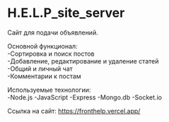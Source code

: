 # H.E.L.P_site_server
Сайт для подачи объявлений. 

Основной функционал:                             
-Сортировка и поиск постов                          
-Добавление, редактирование и удаление статей                            
-Общий и личный чат            
-Комментарии к постам                  


Используемые технологии:                   
-Node.js 
-JavaScript
-Express
-Mongo.db
-Socket.io                 

Ссылка на сайт: https://fronthelp.vercel.app/
